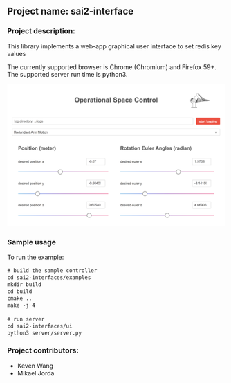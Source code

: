 ## Project name: sai2-interface

### Project description:
This library implements a web-app graphical user interface to set redis key values

The currently supported browser is Chrome (Chromium) and Firefox 59+. The supported server run time is python3.

![screenshot](screenshot.png)

### Sample usage
To run the example:

```
# build the sample controller
cd sai2-interfaces/examples
mkdir build
cd build
cmake ..
make -j 4

# run server
cd sai2-interfaces/ui
python3 server/server.py
```

### Project contributors:
* Keven Wang
* Mikael Jorda